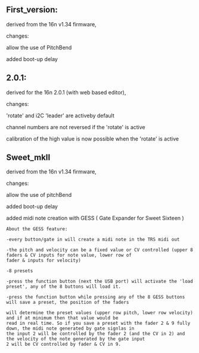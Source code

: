 ## First_version:

derived from the 16n v1.34 firmware, 

changes: 

  allow the use of PitchBend
  
  added boot-up delay
 
## 2.0.1: 

derived for the 16n 2.0.1 (with web based editor), 

changes:

  'rotate' and i2C 'leader' are activeby default
  
  channel numbers are not reversed if the 'rotate' is active
  
  calibration of the high value is now possible when the 'rotate' is active

## Sweet_mkII

derived from the 16n v1.34 firmware, 

changes:

  allow the use of pitchBend
  
  added boot-up delay
  
  added midi note creation with GESS ( Gate Expander for Sweet Sixteen )
  
    About the GESS feature:
    
    -every button/gate in will create a midi note in the TRS midi out
    
    -the pitch and velocity can be a fixed value or CV controlled (upper 8 faders & CV inputs for note value, lower row of 
    fader & inputs for velocity)
    
    -8 presets
    
    -press the function button (next the USB port) will activate the 'load preset', any of the 8 buttons will load it.
    
    -press the function button while pressing any of the 8 GESS buttons will save a preset, the position of the faders 
    
    will determine the preset values (upper row pitch, lower row velocity) and if at minimum then that value would be 
    read in real time. So if you save a preset with the fader 2 & 9 fully down, the midi note generated by gate signlas in 
    the input 2 will be controlled by the fader 2 (and the CV in 2) and the velocity of the note generated by the gate input 
    2 will be CV controlled by fader & CV in 9.
